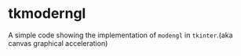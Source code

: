 # tkmoderngl
A simple code showing the implementation of `modengl` in `tkinter`.(aka canvas graphical acceleration)
